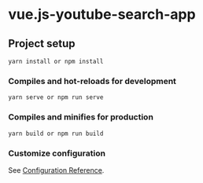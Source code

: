 # vue.js-youtube-search-app

## Project setup
```
yarn install or npm install
```

### Compiles and hot-reloads for development
```
yarn serve or npm run serve
```

### Compiles and minifies for production
```
yarn build or npm run build
```

### Customize configuration
See [Configuration Reference](https://cli.vuejs.org/config/).
